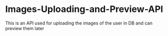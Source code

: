 # Images-Uploading-and-Preview-API
This is an API used for uploading the images of the user in DB and can preview them later
